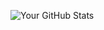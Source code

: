 ![Your GitHub Stats](https://github-readme-stats.vercel.app/api?username=kauegkluska&show_icons=true&theme=github_dark)
